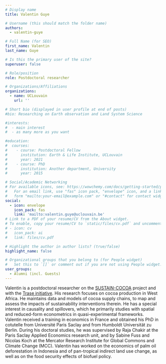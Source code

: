 ```yaml
---
# Display name
title: Valentin Guye

# Username (this should match the folder name)
authors:
  - valentin-guye

# Full Name (for SEO)
first_name: Valentin 
last_name: Guye

# Is this the primary user of the site?
superuser: false

# Role/position
role: Postdoctoral researcher

# Organizations/Affiliations
organizations:
  - name: UCLouvain
    url: ''

# Short bio (displayed in user profile at end of posts)
#bio: Researching on Earth observation and Land System Science

#interests:
#  - main interest
#  - as many more as you want

#education:
#  courses:
#    - course: Postdoctoral Fellow 
#      institution: Earth & Life Institute, UCLouvain
#      year: 2021
#    - course: PhD 
#      institution: Another department, University
#      year: 2015

# Social/Academic Networking
# For available icons, see: https://wowchemy.com/docs/getting-started/page-builder/#icons
#   For an email link, use "fas" icon pack, "envelope" icon, and a link in the
#   form "mailto:your-email@example.com" or "#contact" for contact widget.
social:
  - icon: envelope
    icon_pack: fas
    link: 'mailto:valentin.guye@uclouvain.be'
# Link to a PDF of your resume/CV from the About widget.
# To enable, copy your resume/CV to `static/files/cv.pdf` and uncomment the lines below.
# - icon: cv
#   icon_pack: ai
#   link: files/cv.pdf

# Highlight the author in author lists? (true/false)
highlight_name: false

# Organizational groups that you belong to (for People widget)
#   Set this to `[]` or comment out if you are not using People widget.
user_groups:
  - Alumni (incl. Guests)
---
```


Valentin is a postdoctoral researcher on the [SUSTAIN-COCOA](https://epl.ethz.ch/research/SUSTAIN-COCOA.html) project and with the [Trase initiative](https://www.trase.earth/). His research focuses on cocoa production in West Africa. He maintains data and models of cocoa supply chains, to map and assess the impacts of sustainability interventions therein. He has a special interest in causality and spillovers, which he primarily studies with spatial and reduced-form econometrics in quasi-experimental frameworks.
Valentin received a training in economics in France and obtained his PhD in cotutelle from Université Paris Saclay and from Humboldt Universität zu Berlin. During his doctoral studies, he was supervised by Raja Chakir at the Paris Saclay Applied Economics research unit, and by Sabine Fuss and Nicolas Koch at the Mercator Research Institute for Global Commons and Climate Change (MCC). Valentin has worked on the economics of palm oil deforestation in Indonesia and of pan-tropical indirect land use change, as well as on the food security effects of biofuel policy.